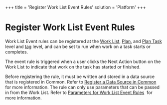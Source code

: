 +++
title = 'Register Work List Event Rules'
solution = 'Platform'
+++

# Register Work List Event Rules

Work List Event rules can be registered at the [Work
List](Register_WorkList_Event_Rules_WorkList_Item),
[Plan](Register_Work_List_Event_Rules_for_a_Plan), and [Plan
Task](Register_Work_List_Event_Rules_for_a_Plan_Task) level and
[tag](Configure_Logic_Tags) level, and can be set to run when work
on a task starts or completes.

The event rule is triggered when a user clicks the Next Action button on
the Work List to indicate that work on the task has started or finished.

Before registering the rule, it must be written and stored in a data
source that is registered in Common. Refer to [Register a Data Source in
Common](../../Common/Use_Cases/Register_a_Data_Source_in_Common) for
more information. The rule can only use parameters that can be passed in
from the Work List. Refer to [Parameters for Work List Event
Rules](../Page_Desc/Parameters_for_Work_List_Event_Rules)  for more
information.
